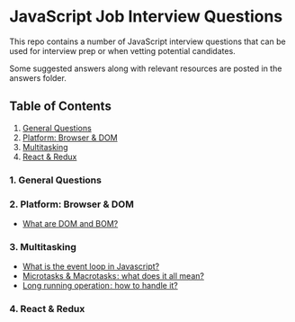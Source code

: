 # JavaScript Job Interview Questions

This repo contains a number of JavaScript interview questions that can be used for interview prep or when vetting potential candidates.

Some suggested answers along with relevant resources are posted in the answers folder.

## Table of Contents
1. [General Questions](#general-questions)
2. [Platform: Browser & DOM](#platform-browser--dom)
3. [Multitasking](#multitasking)
3. [React & Redux](##react--redux)


### 1. General Questions

### 2. Platform: Browser & DOM
* [What are DOM and BOM?](/answers/02-platform/what-is-event-loop)

### 3. Multitasking
* [What is the event loop in Javascript?](/answers/03-multitasking/what-is-event-loop)
* [Microtasks & Macrotasks : what does it all mean?](/answers/03-multitasking/micro-macro-tasks)
* [Long running operation : how to handle it?](/answers/03-multitasking/long-running-operation)

### 4. React & Redux

